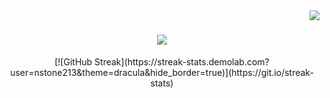 <img align="right" src="https://visitor-badge.laobi.icu/badge?page_id=nstone213.nstone213" />

<h1 align="center">
    <img src="https://readme-typing-svg.herokuapp.com/?font=Righteous&size=35&center=true&vCenter=true&width=500&height=70&duration=4000&lines=Hi+There!+👋;+I'm+Nicholas+Stone!;" />
</h1>

<div align="center">
    [![GitHub Streak](https://streak-stats.demolab.com?user=nstone213&theme=dracula&hide_border=true)](https://git.io/streak-stats)
</div>
